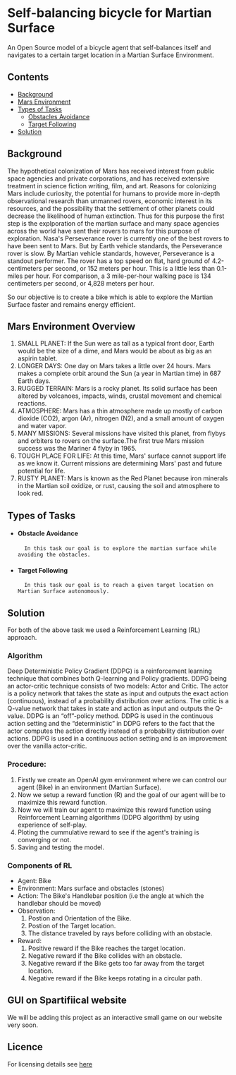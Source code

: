 
# Self-balancing bicycle for Martian Surface
An Open Source model of a bicycle agent that self-balances itself and navigates to a certain target location in a Martian Surface Environment.  

## Contents
- [Background](#background)
- [Mars Environment](#mars-environment-overview)
- [Types of Tasks](#types-of-tasks)
  - [Obstacles Avoidance](#obstacle-avoidance)
  - [Target Following](#target-following)
- [Solution](#solution)

## Background

The hypothetical colonization of Mars has received interest from public space agencies and private corporations, and has received extensive treatment in science fiction writing, film, and art. Reasons for colonizing Mars include curiosity, the potential for humans to provide more in-depth observational research than unmanned rovers, economic interest in its resources, and the possibility that the settlement of other planets could decrease the likelihood of human extinction. Thus for this purpose the first step is the explporation of the martian surface and many space agencies across the world have sent their rovers to mars for this purpose of exploration. Nasa's Perseverance rover is currently one of the best rovers to have been sent to Mars. But by Earth vehicle standards, the Perseverance rover is slow. By Martian vehicle standards, however, Perseverance is a standout performer. The rover has a top speed on flat, hard ground of 4.2-centimeters per second, or 152 meters per hour. This is a little less than 0.1-miles per hour. For comparison, a 3 mile-per-hour walking pace is 134 centimeters per second, or 4,828 meters per hour.

So our objective is to create a bike which is able to explore the Martian Surface faster and remains energy efficient.

##  Mars Environment Overview

1. SMALL PLANET: If the Sun were as tall as a typical front door, Earth would be the size of a dime, and Mars would be about as big as an aspirin tablet.
2. LONGER DAYS: One day on Mars takes a little over 24 hours. Mars makes a complete orbit around the Sun (a year in Martian time) in 687 Earth days.
3. RUGGED TERRAIN: Mars is a rocky planet. Its solid surface has been altered by volcanoes, impacts, winds, crustal movement and chemical reactions.
4. ATMOSPHERE: Mars has a thin atmosphere made up mostly of carbon dioxide (CO2), argon (Ar), nitrogen (N2), and a small amount of oxygen and water vapor.
5. MANY MISSIONS: Several missions have visited this planet, from flybys and orbiters to rovers on the surface.The first true Mars mission success was the Mariner 4 flyby in 1965.
6. TOUGH PLACE FOR LIFE: At this time, Mars' surface cannot support life as we know it. Current missions are determining Mars' past and future potential for life.
7. RUSTY PLANET: Mars is known as the Red Planet because iron minerals in the Martian soil oxidize, or rust, causing the soil and atmosphere to look red.

## Types of Tasks
- #### Obstacle Avoidance
        In this task our goal is to explore the martian surface while avoiding the obstacles.
- #### Target Following
        In this task our goal is to reach a given target location on Martian Surface autonomously.
        
## Solution
For both of the above task we used a Reinforcement Learning (RL) approach. 

### Algorithm
Deep Deterministic Policy Gradient (DDPG) is a reinforcement learning technique that combines both Q-learning and Policy gradients. DDPG being an actor-critic technique consists of two models: Actor and Critic. The actor is a policy network that takes the state as input and outputs the exact action (continuous), instead of a probability distribution over actions. The critic is a Q-value network that takes in state and action as input and outputs the Q-value. DDPG is an “off”-policy method. DDPG is used in the continuous action setting and the “deterministic” in DDPG refers to the fact that the actor computes the action directly instead of a probability distribution over actions.
DDPG is used in a continuous action setting and is an improvement over the vanilla actor-critic.

### Procedure:
1. Firstly we create an OpenAI gym environment where we can control our agent (Bike) in an environment (Martian Surface).
2. Now we setup a reward function (R) and the goal of our agent will be to maximize this reward function.
3. Now we will train our agent to maximize this reward function using Reinforcement Learning algorithms (DDPG algorithm) by using experience of self-play.
4. Ploting the cummulative reward to see if the agent's training is converging or not.
5. Saving and testing the model.

### Components of RL
- Agent: Bike
- Environment: Mars surface and obstacles (stones)
- Action: The Bike's Handlebar position (i.e the angle at which the handlebar should be moved)
- Observation: 
    1. Postion and Orientation of the Bike.
    2. Postion of the Target location.
    3. The distance traveled by rays before colliding with an obstacle.
- Reward:
    1. Positive reward if the Bike reaches the target location.
    2. Negative reward if the Bike collides with an obstacle.
    3. Negative reward if the Bike gets too far away from the target location.
    4. Negative reward if the Bike keeps rotating in a circular path.


## GUI on Spartifiical website
We will be adding this project as an interactive small game on our website very soon.


## Licence
For licensing details see [here](/LICENSE)
